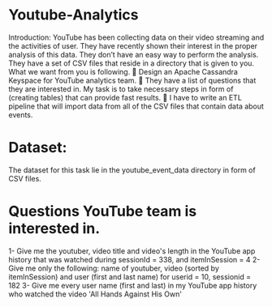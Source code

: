 # Youtube-Analytics

Introduction:
YouTube has been collecting data on their video streaming and the activities of user. They have recently shown their
interest in the proper analysis of this data.
They don’t have an easy way to perform the analysis. They have a set of CSV files that reside in a directory that is given to
you.
What we want from you is following.
 Design an Apache Cassandra Keyspace for YouTube analytics team.
 They have a list of questions that they are interested in. My task is to take necessary steps in form of
(creating tables) that can provide fast results. 
 I have to write an ETL pipeline that will import data from all of the CSV files that contain data about events.
# Dataset:
The dataset for this task lie in the youtube_event_data directory in form of CSV files.
# Questions YouTube team is interested in.
1- Give me the youtuber, video title and video's length in the YouTube app history that was watched during
sessionId = 338, and itemInSession = 4
2- Give me only the following: name of youtuber, video (sorted by itemInSession) and user (first and last name) for
userid = 10, sessionid = 182
3- Give me every user name (first and last) in my YouTube app history who watched the video 'All Hands Against
His Own'
